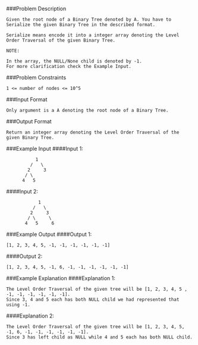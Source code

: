 ###Problem Description
```
Given the root node of a Binary Tree denoted by A. You have to Serialize the given Binary Tree in the described format.

Serialize means encode it into a integer array denoting the Level Order Traversal of the given Binary Tree.

NOTE:

In the array, the NULL/None child is denoted by -1.
For more clarification check the Example Input.
```

###Problem Constraints
```
1 <= number of nodes <= 10^5
```


###Input Format
```
Only argument is a A denoting the root node of a Binary Tree.
```


###Output Format
```
Return an integer array denoting the Level Order Traversal of the given Binary Tree.
```


###Example Input
####Input 1:
```
           1
         /   \
        2     3
       / \
      4   5

```
####Input 2:
```
            1
          /   \
         2     3
        / \     \
       4   5     6

```
###Example Output
####Output 1:

```
[1, 2, 3, 4, 5, -1, -1, -1, -1, -1, -1]
```
####Output 2:

```
[1, 2, 3, 4, 5, -1, 6, -1, -1, -1, -1, -1, -1]
```


###Example Explanation
####Explanation 1:

```
The Level Order Traversal of the given tree will be [1, 2, 3, 4, 5 , -1, -1, -1, -1, -1, -1].
Since 3, 4 and 5 each has both NULL child we had represented that using -1.
```
####Explanation 2:

```
The Level Order Traversal of the given tree will be [1, 2, 3, 4, 5, -1, 6, -1, -1, -1, -1, -1, -1].
Since 3 has left child as NULL while 4 and 5 each has both NULL child.
```